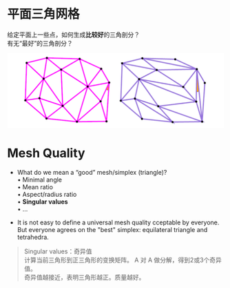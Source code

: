 # 平面三角网格


给定平面上一些点，如何生成**比较好**的三角剖分？   
有无“最好”的三角剖分？    


![](../assets/采样19.png)    

# Mesh Quality    


* What do we mean a “good” mesh/simplex (triangle)?    
• Minimal angle   
• Mean ratio   
• Aspect/radius ratio   
• **Singular values**    
• …   

* It is not easy to define a universal mesh quality cceptable by everyone. But everyone agrees on the "best" simplex: equilateral triangle and tetrahedra.      

> Singular values：奇异值    
计算当前三角形到正三角形的变换矩阵。 A 对 A 做分解，得到2或3个奇异值。   
奇异值越接近，表明三角形越正。质量越好。     
